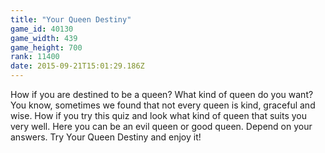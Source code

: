 ```yaml
---
title: "Your Queen Destiny"
game_id: 40130
game_width: 439
game_height: 700
rank: 11400
date: 2015-09-21T15:01:29.186Z
---
```

How if you are destined to be a queen? What kind of queen do you want? You know, sometimes we found that not every queen is kind, graceful and wise. How if you try this quiz and look what kind of queen that suits you very well. Here you can be an evil queen or good queen. Depend on your answers. Try Your Queen Destiny and enjoy it!